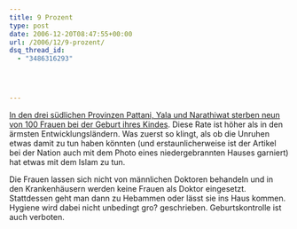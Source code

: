 ```yaml
---
title: 9 Prozent
type: post
date: 2006-12-20T08:47:55+00:00
url: /2006/12/9-prozent/
dsq_thread_id:
  - "3486316293"




---
```

[In den drei südlichen Provinzen Pattani, Yala und Narathiwat sterben neun von 100 Frauen bei der Geburt ihres Kindes][1]. Diese Rate ist höher als in den ärmsten Entwicklungsländern. Was zuerst so klingt, als ob die Unruhen etwas damit zu tun haben könnten (und erstaunlicherweise ist der Artikel bei der Nation auch mit dem Photo eines niedergebrannten Hauses garniert) hat etwas mit dem Islam zu tun.

Die Frauen lassen sich nicht von männlichen Doktoren behandeln und in den Krankenhäusern werden keine Frauen als Doktor eingesetzt. Stattdessen geht man dann zu Hebammen oder lässt sie ins Haus kommen. Hygiene wird dabei nicht unbedingt gro? geschrieben. Geburtskontrolle ist auch verboten.

 [1]: http://www.nationmultimedia.com/2006/12/20/national/national_30022022.php
